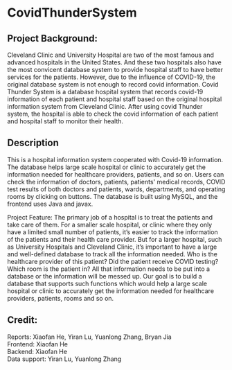 # CovidThunderSystem

Project Background: 
--------------------
Cleveland Clinic and University Hospital are two of the most famous and advanced hospitals in
the United States. And these two hospitals also have the most convicent database system to
provide hospital staff to have better services for the patients. However, due to the influence of
COVID-19, the original database system is not enough to record covid information. Covid
Thunder System is a database hospital system that records covid-19 information of each patient
and hospital staff based on the original hospital information system from Cleveland Clinic. After
using covid Thunder system, the hospital is able to check the covid information of each patient
and hospital staff to monitor their health.

Description
-----------
This is a hospital information system cooperated with Covid-19 information. The database helps large scale hospital or clinic to accurately get the information needed for healthcare providers, patients, and so on. 
Users can check the information of doctors, patients, patients' medical records, COVID test results of both doctors and patients, wards, departments, and operating rooms by clicking on buttons. 
The database is built using MySQL, and the frontend uses Java and javax. 

Project Feature: 
The primary job of a hospital is to treat the patients and take care of them. For a smaller scale
hospital, or clinic where they only have a limited small number of patients, it’s easier to track the
information of the patients and their health care provider. But for a larger hospital, such as
University Hospitals and Cleveland Clinic, it’s important to have a large and well-defined
database to track all the information needed. Who is the healthcare provider of this patient? Did
the patient receive COVID testing? Which room is the patient in? All that information needs to
be put into a database or the information will be messed up.
Our goal is to build a database that supports such functions which would help a large scale
hospital or clinic to accurately get the information needed for healthcare providers, patients,
rooms and so on.

Credit: 
-------
Reports: Xiaofan He, Yiran Lu, Yuanlong Zhang, Bryan Jia  
Frontend: Xiaofan He  
Backend: Xiaofan He  
Data support: Yiran Lu, Yuanlong Zhang
